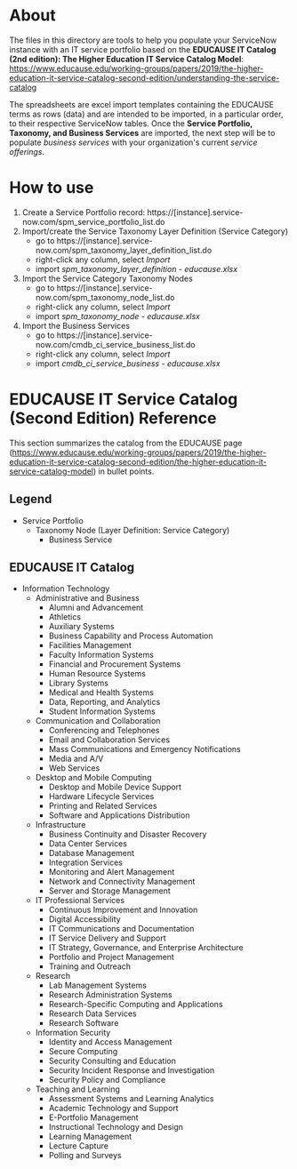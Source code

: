 # About
The files in this directory are tools to help you populate your ServiceNow instance with an IT service portfolio based on the **EDUCAUSE IT Catalog (2nd edition): The Higher Education IT Service Catalog Model**: https://www.educause.edu/working-groups/papers/2019/the-higher-education-it-service-catalog-second-edition/understanding-the-service-catalog

The spreadsheets are excel import templates containing the EDUCAUSE terms as rows (data) and are intended to be imported, in a particular order, to their respective ServiceNow tables. Once the **Service Portfolio, Taxonomy, and Business Services** are imported, the next step will be to populate *business services* with your organization's current *service offerings*.

# How to use
1. Create a Service Portfolio record: https://[instance].service-now.com/spm_service_portfolio_list.do
2. Import/create the Service Taxonomy Layer Definition (Service Category)
    - go to https://[instance].service-now.com/spm_taxonomy_layer_definition_list.do
    - right-click any column, select *Import*
    - import *spm_taxonomy_layer_definition - educause.xlsx*
3. Import the Service Category Taxonomy Nodes
    - go to https://[instance].service-now.com/spm_taxonomy_node_list.do
    - right-click any column, select *Import*
    - import *spm_taxonomy_node - educause.xlsx*
4. Import the Business Services
    - go to https://[instance].service-now.com/cmdb_ci_service_business_list.do
    - right-click any column, select *Import*
    - import *cmdb_ci_service_business - educause.xlsx*
  
# EDUCAUSE IT Service Catalog (Second Edition) Reference
This section summarizes the catalog from the EDUCAUSE page (https://www.educause.edu/working-groups/papers/2019/the-higher-education-it-service-catalog-second-edition/the-higher-education-it-service-catalog-model) in bullet points.
## Legend
- Service Portfolio
  - Taxonomy Node (Layer Definition: Service Category)
    - Business Service

## EDUCAUSE IT Catalog
- Information Technology
  - Administrative and Business
    - Alumni and Advancement
    - Athletics
    - Auxiliary Systems
    - Business Capability and Process Automation
    - Facilities Management
    - Faculty Information Systems
    - Financial and Procurement Systems
    - Human Resource Systems
    - Library Systems
    - Medical and Health Systems
    - Data, Reporting, and Analytics
    - Student Information Systems
  - Communication and Collaboration
    - Conferencing and Telephones
    - Email and Collaboration Services
    - Mass Communications and Emergency Notifications
    - Media and A/V
    - Web Services
  - Desktop and Mobile Computing
    - Desktop and Mobile Device Support
    - Hardware Lifecycle Services
    - Printing and Related Services
    - Software and Applications Distribution
  - Infrastructure
    - Business Continuity and Disaster Recovery
    - Data Center Services
    - Database Management
    - Integration Services
    - Monitoring and Alert Management
    - Network and Connectivity Management
    - Server and Storage Management
  - IT Professional Services
    - Continuous Improvement and Innovation
    - Digital Accessibility
    - IT Communications and Documentation
    - IT Service Delivery and Support
    - IT Strategy, Governance, and Enterprise Architecture
    - Portfolio and Project Management
    - Training and Outreach
  - Research
    - Lab Management Systems
    - Research Administration Systems
    - Research-Specific Computing and Applications
    - Research Data Services
    - Research Software
  - Information Security
    - Identity and Access Management
    - Secure Computing
    - Security Consulting and Education
    - Security Incident Response and Investigation
    - Security Policy and Compliance
  - Teaching and Learning
    - Assessment Systems and Learning Analytics
    - Academic Technology and Support
    - E-Portfolio Management
    - Instructional Technology and Design
    - Learning Management
    - Lecture Capture
    - Polling and Surveys
